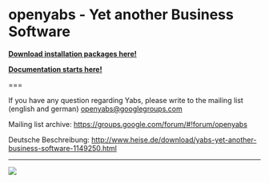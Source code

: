 openyabs - Yet another Business Software 
===

**[Download installation packages here!](https://github.com/anti43/openyabs/releases)**

**[Documentation starts here!](https://github.com/anti43/openyabs/wiki)**

===

If you have any question regarding Yabs, please write to the mailing list (english and german) <a href="mailto:openyabs@googlegroups.com">openyabs@googlegroups.com</a>


Mailing list archive:
https://groups.google.com/forum/#!forum/openyabs

Deutsche Beschreibung:
http://www.heise.de/download/yabs-yet-another-business-software-1149250.html


***
![](https://raw.githubusercontent.com/anti43/openyabs/master/src/mpv5/resources/images/icon2_128.png)


